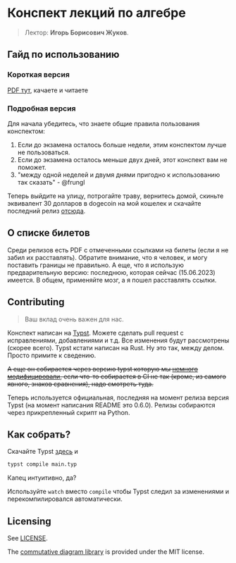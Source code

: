 # Конспект лекций по алгебре

> Лектор: **Игорь Борисович Жуков**.

## Гайд по использованию

### Короткая версия

[PDF тут](https://github.com/rabotaem-incorporated/algebra-conspect-1course/releases/latest), качаете и читаете

### Подробная версия

Для начала убедитесь, что знаете общие правила пользования конспектом:

1. Если до экзамена осталось больше недели, этим конспектом лучше не пользоваться.
2. Если до экзамена осталось меньше двух дней, этот конспект вам не поможет.
3. "между одной неделей и двумя днями пригодно к использованию так сказать" - @frungl

Теперь выйдите на улицу, потрогайте траву, вернитесь домой, скиньте эквивалент 30 долларов в dogecoin на мой кошелек и скачайте последний релиз [отсюда](https://github.com/rabotaem-incorporated/algebra-conspect-1course/releases/latest).

## О списке билетов

Среди релизов есть PDF с отмеченными ссылками на билеты (если я не забил их расставлять). Обратите внимание, что я человек, и могу поставить границы не правильно. А еще, что я использую предварительную версию: последнюю, которая сейчас (15.06.2023) имеется. В общем, применяйте мозг, а я пошел расставлять ссылки. 

## Contributing

> Ваш вклад очень важен для нас.

Конспект написан на [Typst](https://typst.app/). Можете сделать pull request с исправлениями, добавлениями и т.д. Все изменения будут рассмотрены (скорее всего). Typst кстати написан на Rust. Ну это так, между делом. Просто примите к сведению. 

~~А еще он собирается через версию typst которую мы [немного модифицировали](https://github.com/rabotaem-incorporated/opinionated-typst), если что-то собирается в CI не так (кроме, из самого явного, знаков сравнения), надо смотреть туда.~~

Теперь используется oфициальная, последняя на момент релиза версия Typst (на момент написания README это 0.6.0). Релизы собираются через прикрепленный скрипт на Python.

## Как собрать?

Скачайте Typst [здесь](https://github.com/typst/typst/releases/latest) и

```bash
typst compile main.typ
```

Капец интуитивно, да?

Используйте `watch` вместо `compile` чтобы Typst следил за изменениями и перекомпилировался автоматически.

## Licensing

See [LICENSE](LICENSE).

The [commutative diagram library](https://gitlab.com/giacomogallina/typst-cd/-/tree/main/) is provided under the MIT license.
